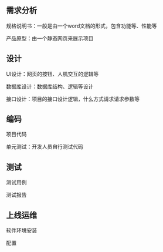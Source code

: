 ## 需求分析

规格说明书：一般是由一个word文档的形式，包含功能等、性能等

产品原型：由一个静态网页来展示项目

## 设计

UI设计：网页的按钮、人机交互的逻辑等

数据库设计：数据库结构、逻辑等设计

接口设计：项目的接口设计逻辑，什么方式请求请求参数等

## 编码

项目代码

单元测试：开发人员自行测试代码

## 测试

测试用例

测试报告

## 上线运维

软件环境安装

配置